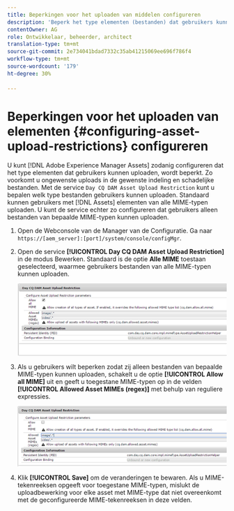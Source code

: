 ```yaml
---
title: Beperkingen voor het uploaden van middelen configureren
description: 'Beperk het type elementen (bestanden) dat gebruikers kunnen uploaden '
contentOwner: AG
role: Ontwikkelaar, beheerder, architect
translation-type: tm+mt
source-git-commit: 2e734041bdad7332c35ab41215069ee696f786f4
workflow-type: tm+mt
source-wordcount: '179'
ht-degree: 30%

---
```



# Beperkingen voor het uploaden van elementen {#configuring-asset-upload-restrictions} configureren

U kunt [!DNL Adobe Experience Manager Assets] zodanig configureren dat het type elementen dat gebruikers kunnen uploaden, wordt beperkt. Zo voorkomt u ongewenste uploads in de gewenste indeling en schadelijke bestanden. Met de service `Day CQ DAM Asset Upload Restriction` kunt u bepalen welk type bestanden gebruikers kunnen uploaden. Standaard kunnen gebruikers met [!DNL Assets] elementen van alle MIME-typen uploaden. U kunt de service echter zo configureren dat gebruikers alleen bestanden van bepaalde MIME-typen kunnen uploaden.

1. Open de Webconsole van de Manager van de Configuratie. Ga naar `https://[aem_server]:[port]/system/console/configMgr`.
1. Open de service **[!UICONTROL Day CQ DAM Asset Upload Restriction]** in de modus Bewerken. Standaard is de optie **Alle MIME** toestaan geselecteerd, waarmee gebruikers bestanden van alle MIME-typen kunnen uploaden.

   ![chlimage_1-378](assets/chlimage_1-378.png)

1. Als u gebruikers wilt beperken zodat zij alleen bestanden van bepaalde MIME-typen kunnen uploaden, schakelt u de optie **[!UICONTROL Allow all MIME]** uit en geeft u toegestane MIME-typen op in de velden **[!UICONTROL Allowed Asset MIMEs (regex)]** met behulp van reguliere expressies.

   ![chlimage_1-379](assets/chlimage_1-379.png)

1. Klik **[!UICONTROL Save]** om de veranderingen te bewaren. Als u MIME-tekenreeksen opgeeft voor toegestane MIME-typen, mislukt de uploadbewerking voor elke asset met MIME-type dat niet overeenkomt met de geconfigureerde MIME-tekenreeksen in deze velden.
